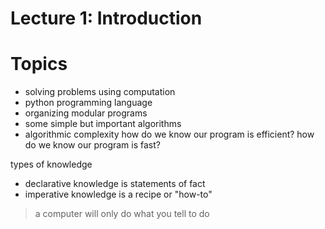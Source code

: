 # Lecture 1: Introduction

# Topics

- solving problems using computation
- python programming language
- organizing modular programs
- some simple but important algorithms
- algorithmic complexity
    how do we know our program is efficient?
    how do we know our program is fast?

types of knowledge
- declarative knowledge is statements of fact
- imperative knowledge is a recipe or "how-to"

> a computer will only do what you tell to do
